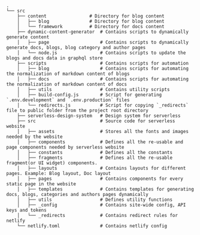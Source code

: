     .
    └── src
        ├── content                # Directory for blog content
        │   ├── blog               # Directory for blog content
        │   └── framework          # Directory for docs content
        ├── dynamic-content-generator  # Contains scripts to dynamically generate content
        │   ├── page                   # Contains scripts to dynamically generate docs, blogs, blog category and author pages
        │   └── node.js          	   # Contains scripts to update the blogs and docs data in graphql store
        ├── scripts                    # Contains scripts for automation
        │   ├── blog                   # Contains scripts for automating the normalization of markdown content of blogs
        │   ├── docs                   # Contains scripts for automating the normalization of markdown content of docs
        │   ├── utils                  # Contains utility scripts
        │   ├── build-config.js        # Script for generating `.env.development` and `.env.production` files
        │   └── redirects.js           # Script for copying `_redirects` file to public folder from the project root directory
        ├── serverless-design-system   # Design system for serverless
        ├── src                        # Source code for serverless website
        │   ├── assets                 # Stores all the fonts and images needed by the website
        │   ├── components             # Defines all the re-usable and page components needed by serverless website
        │   ├── constants              # Defines all the constants
        │   ├── fragments              # Defines all the re-usable fragment(or UI widget) components.
        │   ├── layouts                # Contains layouts for different pages. Example: Blog layout, Doc layout
        │   ├── pages                  # Contains components for every static page in the website
        │   ├── templates              # Contains templates for generating docs, blogs, categories and authors pages dynamically
        │   ├── utils                  # Defines utility functions
        │   ├── _config                # Contains site-wide config, API keys and tokens
        │   └── _redirects     	       # Contains redirect rules for netlify
        └── netlify.toml               # Contains netlify config
